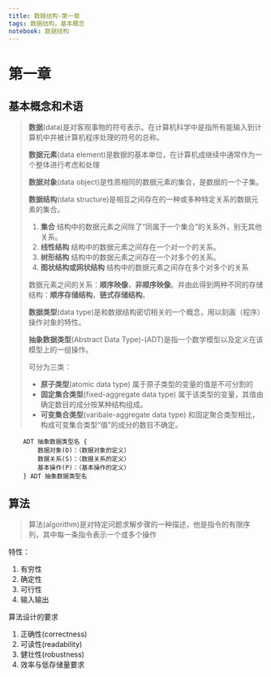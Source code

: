 ```yaml
---
title: 数据结构-第一章
tags: 数据结构，基本概念
notebook: 数据结构
---
```

# 第一章

## 基本概念和术语

> **数据**(data)是对客观事物的符号表示。在计算机科学中是指所有能输入到计算机中并被计算机程序处理的符号的总称。
>
> **数据元素**(data element)是数据的基本单位，在计算机成继续中通常作为一个整体进行考虑和处理
>
> **数据对象**(data object)是性质相同的数据元素的集合，是数据的一个子集。
>
> **数据结构**(data structure)是相互之间存在的一种或多种特定关系的数据元素的集合。
> 1. **集合** 结构中的数据元素之间除了“同属于一个集合”的关系外，别无其他关系。
> 1. **线性结构** 结构中的数据元素之间存在一个对一个的关系。
> 1. **树形结构** 结构中的数据元素之间存在一个对多个的关系。
> 1. **图状结构或网状结构** 结构中的数据元素之间存在多个对多个的关系
>
> 数据元素之间的关系：**顺序映像**，**非顺序映像**。并由此得到两种不同的存储结构：**顺序存储结构**，**链式存储结构**。
>
> **数据类型**(data type)是和数据结构密切相关的一个概念，用以刻画（程序）操作对象的特性。
>
> **抽象数据类型**(Abstract Data Type)-(ADT)是指一个数学模型以及定义在该模型上的一组操作。
>
> 可分为三类：
> * **原子类型**(atomic data type) 属于原子类型的变量的值是不可分割的
> * **固定集合类型**(fixed-aggregate data type) 属于该类型的变量，其值由确定数目的成分按某种结构组成。
> * **可变集合类型**(varibale-aggregate data type) 和固定聚合类型相比，构成可变集合类型“值”的成分的数目不确定。

```伪语法
    ADT 抽象数据类型名 {
        数据对象(D)：（数据对象的定义）
        数据关系(S)：（数据关系的定义）
        基本操作(P)：（基本操作的定义）
    } ADT 抽象数据类型名
```

## 算法

> 算法(algorithm)是对特定问题求解步骤的一种描述，他是指令的有限序列，其中每一条指令表示一个或多个操作

特性：

1. 有穷性
1. 确定性
1. 可行性
1. 输入输出

算法设计的要求

1. 正确性(correctness)
1. 可读性(readability)
1. 健壮性(robustness)
1. 效率与低存储量要求
